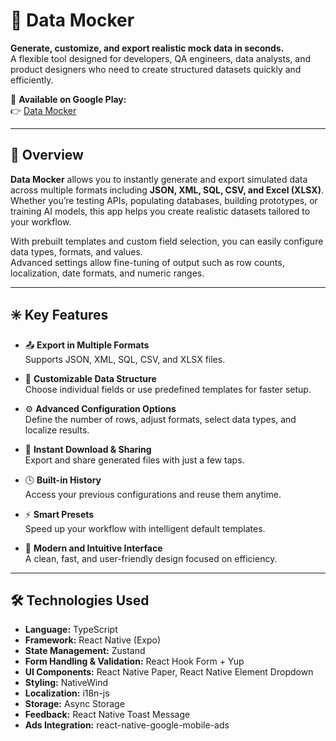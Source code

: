 # 🧩 Data Mocker

**Generate, customize, and export realistic mock data in seconds.**  
A flexible tool designed for developers, QA engineers, data analysts, and product designers who need to create structured datasets quickly and efficiently.

📱 **Available on Google Play:**  
👉 [Data Mocker](https://play.google.com/store/apps/details?id=com.datamocker.excelgenerator)

---

## 🚀 Overview

**Data Mocker** allows you to instantly generate and export simulated data across multiple formats including **JSON, XML, SQL, CSV, and Excel (XLSX)**.  
Whether you’re testing APIs, populating databases, building prototypes, or training AI models, this app helps you create realistic datasets tailored to your workflow.

With prebuilt templates and custom field selection, you can easily configure data types, formats, and values.  
Advanced settings allow fine-tuning of output such as row counts, localization, date formats, and numeric ranges.

---

## ✳️ Key Features

- 📤 **Export in Multiple Formats**  
  Supports JSON, XML, SQL, CSV, and XLSX files.

- 🧱 **Customizable Data Structure**  
  Choose individual fields or use predefined templates for faster setup.

- ⚙️ **Advanced Configuration Options**  
  Define the number of rows, adjust formats, select data types, and localize results.

- 💾 **Instant Download & Sharing**  
  Export and share generated files with just a few taps.

- 🕓 **Built-in History**  
  Access your previous configurations and reuse them anytime.

- ⚡ **Smart Presets**  
  Speed up your workflow with intelligent default templates.

- 🧭 **Modern and Intuitive Interface**  
  A clean, fast, and user-friendly design focused on efficiency.

---

## 🛠️ Technologies Used

- **Language:** TypeScript  
- **Framework:** React Native (Expo)  
- **State Management:** Zustand  
- **Form Handling & Validation:** React Hook Form + Yup  
- **UI Components:** React Native Paper, React Native Element Dropdown  
- **Styling:** NativeWind  
- **Localization:** i18n-js  
- **Storage:** Async Storage  
- **Feedback:** React Native Toast Message  
- **Ads Integration:** react-native-google-mobile-ads  
